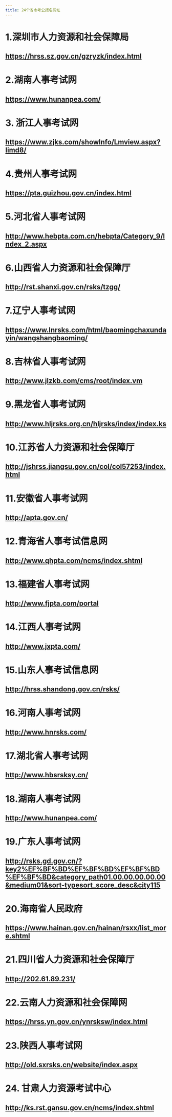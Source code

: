 ```yaml
---
title: 24个省市考公报名网址
---
```


# 1.深圳市人力资源和社会保障局

## https://hrss.sz.gov.cn/gzryzk/index.html

# 2.湖南人事考试网

## https://www.hunanpea.com/

# 3. 浙江人事考试网

## https://www.zjks.com/showlnfo/Lmview.aspx?limd8/

# 4.贵州人事考试网

## https://pta.guizhou.gov.cn/index.html

# 5.河北省人事考试网

## http://www.hebpta.com.cn/hebpta/Category_9/lndex_2.aspx

# 6.山西省人力资源和社会保障厅

## http://rst.shanxi.gov.cn/rsks/tzgg/

# 7.辽宁人事考试网

## https://www.Inrsks.com/html/baomingchaxundayin/wangshangbaoming/

# 8.吉林省人事考试网

## http://www.jlzkb.com/cms/root/index.vm

# 9.黑龙省人事考试网

## http://www.hljrsks.org.cn/hljrsks/index/index.ks

# 10.江苏省人力资源和社会保障厅

## http://jshrss.jiangsu.gov.cn/col/col57253/index.html

# 11.安徽省人事考试网

## http://apta.gov.cn/

# 12.青海省人事考试信息网

## http://www.qhpta.com/ncms/index.shtml

# 13.福建省人事考试网

## http://www.fjpta.com/portal

# 14.江西人事考试网

## http://www.jxpta.com/

# 15.山东人事考试信息网

## http://hrss.shandong.gov.cn/rsks/

# 16.河南人事考试网

## http://www.hnrsks.com/

# 17.湖北省人事考试网

## http://www.hbsrsksy.cn/

# 18.湖南人事考试网

## http://www.hunanpea.com/

# 19.广东人事考试网

## http://rsks.gd.gov.cn/?key2%EF%BF%BD%EF%BF%BD%EF%BF%BD%EF%BF%BD&category_path01.00.00.00.00.00&medium01&sort-typesort_score_desc&city115

# 20.海南省人民政府

## https://www.hainan.gov.cn/hainan/rsxx/list_more.shtml

# 21.四川省人力资源和社会保障厅

## http://202.61.89.231/

# 22.云南人力资源和社会保障网

## https://hrss.yn.gov.cn/ynrsksw/index.html

# 23.陕西人事考试网

## http://old.sxrsks.cn/website/index.aspx

# 24. 甘肃人力资源考试中心

## http://ks.rst.gansu.gov.cn/ncms/index.shtml
